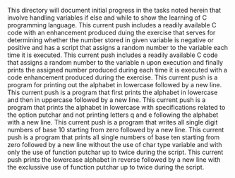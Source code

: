 This directory will document initial progress in the tasks noted herein that involve handling variables if else and while to show the learning of C programming language.
This current push includes a readily available C code with an enhancement produced duing the exercise that serves for determining whether the number stored in given variable is negative or positive and has a script that assigns a random number to the variable each time it is executed.
This current push includes a readily available C code that assigns a random number to the variable n upon execution and finally prints the assigned number produced during each time it is executed with a code enhancement produced during the exercise.
This current push is a program for printing out the alphabet in lowercase followed by a new line.
This current push is a program that first prints the alphabet in lowercase and then in uppercase followed by a new line.
This current push is a program that prints the alphabet in lowercase with specifications related to the option putchar and not printing letters q and e following the alphabet with a new line.
This current push is a program that writes all single digit numbers of base 10 starting from zero followed by a new line.
This current push is a program that prints all single numbers of base ten starting from zero followed by a new line without the use of char type variable and with only the use of function putchar up to twice during the script.
This current push prints the lowercase alphabet in reverse followed by a new line with the exclussive use of function putchar up to twice during the script.
